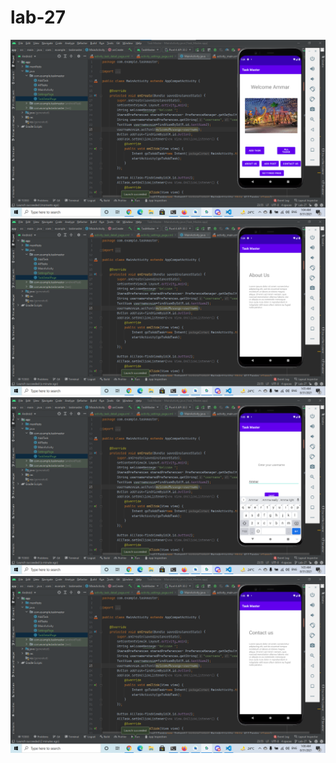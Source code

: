 # lab-27

![img](./img/lab-27a.png)
![img](./img/lab-27b.png)
![img](./img/lab-27c.png)
![img](./img/lab-27d.png)